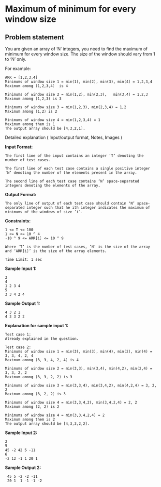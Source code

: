 Maximum of minimum for every window size
========================================

Problem statement
-----------------

You are given an array of ‘N’ integers, you need to find the maximum of minimum for every window size. The size of the window should vary from 1 to ‘N’ only.

For example:

    ARR = [1,2,3,4]
    Minimums of window size 1 = min(1), min(2), min(3), min(4) = 1,2,3,4
    Maximum among (1,2,3,4)  is 4
    
    Minimums of window size 2 = min(1,2), min(2,3),   min(3,4) = 1,2,3
    Maximum among (1,2,3) is 3
    
    Minimums of window size 3 = min(1,2,3), min(2,3,4) = 1,2
    Maximum among (1,2) is 2
    
    Minimums of window size 4 = min(1,2,3,4) = 1
    Maximum among them is 1
    The output array should be [4,3,2,1].
    

Detailed explanation ( Input/output format, Notes, Images )

**Input Format:**

    The first line of the input contains an integer ‘T’ denoting the number of test cases.
    
    The first line of each test case contains a single positive integer ‘N’ denoting the number of the elements present in the array.
    
    The second line of each test case contains ‘N’ space-separated integers denoting the elements of the array.
    

**Output Format:**

    The only line of output of each test case should contain ‘N’ space-separated integer such that he ith integer indicates the maximum of minimums of the windows of size ‘i’.
    

**Constraints:**

    1 <= T <= 100
    1 <= N <= 10 ^ 4 
    -10 ^ 9 <= ARR[i] <= 10 ^ 9
    
    Where ‘T’ is the number of test cases, ‘N’ is the size of the array and ‘ARR[i]’ is the size of the array elements.
    
    Time Limit: 1 sec
    

**Sample Input 1:**

    2
    4
    1 2 3 4
    5
    3 3 4 2 4    
    

**Sample Output 1:**

    4 3 2 1
    4 3 3 2 2
    

**Explanation for sample input 1:**

    Test case 1:
    Already explained in the question.
    
    Test case 2:
    Minimums of window size 1 = min(3), min(3), min(4), min(2), min(4) = 3, 3, 4, 2, 4
    Maximum among (3, 3, 4, 2, 4) is 4
    
    Minimums of window size 2 = min(3,3), min(3,4), min(4,2), min(2,4) = 3, 3, 2, 2
    Maximum among (3, 3, 2, 2) is 3
    
    Minimums of window size 3 = min(3,3,4), min(3,4,2), min(4,2,4) = 3, 2, 2
    Maximum among (3, 2, 2) is 3
    
    Minimums of window size 4 = min(3,3,4,2), min(3,4,2,4) = 2, 2
    Maximum among (2, 2) is 2
    
    Minimums of window size 4 = min(3,3,4,2,4) = 2
    Maximum among them is 2
    The output array should be [4,3,3,2,2].
    

**Sample Input 2:**

    2
    5 
    45 -2 42 5 -11 
    6 
    -2 12 -1 1 20 1 
    

**Sample Output 2:**

     45 5 -2 -2 -11
     20 1  1 -1 -1 -2
